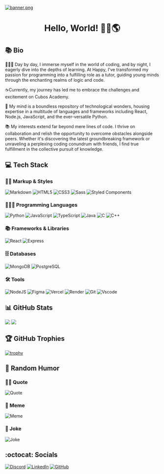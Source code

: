 [![banner.png](https://i.postimg.cc/5yvQ4zSR/banner.png)](https://postimg.cc/fSzR5JFc)

<h1 align="center">Hello, World! 🖖🏻🌎</h1>

## 📚 Bio

👩🏻‍🏫 Day by day, I immerse myself in the world of coding, and by night, I eagerly dive into the depths of learning. At Happy, I've transformed my passion for programming into a fulfilling role as a tutor, guiding young minds through the enchanting realms of logic and code.

☕️Currently, my journey has led me to embrace the challenges and excitement on Cubos Academy.

🐍 My mind is a boundless repository of technological wonders, housing expertise in a multitude of languages and frameworks including React, Node.js, JavaScript, and the ever-versatile Python.

📚 My interests extend far beyond mere lines of code. I thrive on collaboration and relish the opportunity to overcome obstacles alongside peers. Whether it's discovering the latest groundbreaking framework or unraveling a perplexing coding conundrum with friends, I find true fulfillment in the collective pursuit of knowledge.

## 💻 Tech Stack

### 💅🏻 Markup & Styles

![Markdown](https://img.shields.io/badge/markdown-%23000000.svg?style=for-the-badge&logo=markdown&logoColor=white)
![HTML5](https://img.shields.io/badge/html5-%23E34F26.svg?style=for-the-badge&logo=html5&logoColor=white)
![CSS3](https://img.shields.io/badge/css3-%231572B6.svg?style=for-the-badge&logo=css3&logoColor=white)
![Sass](https://img.shields.io/badge/Sass-000?style=for-the-badge&logo=sass)
![Styled Components](https://img.shields.io/badge/styled--components-DB7093?style=for-the-badge&logo=styled-components&logoColor=white)

### 👩🏻‍💻 Programming Languages

![Python](https://img.shields.io/badge/python-3670A0?style=for-the-badge&logo=python&logoColor=ffdd54)
![JavaScript](https://img.shields.io/badge/javascript-%23323330.svg?style=for-the-badge&logo=javascript&logoColor=%23F7DF1E)
![TypeScript](https://img.shields.io/badge/TypeScript-007ACC?style=for-the-badge&logo=typescript&logoColor=white)
![Java](https://img.shields.io/badge/java-%23ED8B00.svg?style=for-the-badge&logo=openjdk&logoColor=white)
![C](https://img.shields.io/badge/C-00599C?style=for-the-badge&logo=c&logoColor=white)
![C++](https://img.shields.io/badge/C%2B%2B-00599C?style=for-the-badge&logo=c%2B%2B&logoColor=white)

### 📚 Frameworks & Libraries

![React](https://img.shields.io/badge/React-20232A?style=for-the-badge&logo=react&logoColor=61DAFB)
![Express](https://img.shields.io/badge/express.js-%23404d59.svg?style=for-the-badge&logo=express&logoColor=%2361DAFB)

### 🗄️ Databases

![MongoDB](https://img.shields.io/badge/MongoDB-%234ea94b.svg?style=for-the-badge&logo=mongodb&logoColor=white)
![PostgreSQL](https://img.shields.io/badge/PostgreSQL-000?style=for-the-badge&logo=postgresql)

### 🛠️ Tools

![NodeJS](https://img.shields.io/badge/node.js-6DA55F?style=for-the-badge&logo=node.js&logoColor=white)
![Figma](https://img.shields.io/badge/figma-%23F24E1E.svg?style=for-the-badge&logo=figma&logoColor=white)
![Vercel](https://img.shields.io/badge/vercel-%23000000.svg?style=for-the-badge&logo=vercel&logoColor=white)
![Render](https://img.shields.io/badge/Render-46E3B7?style=for-the-badge&logo=render&logoColor=white)
![Git](https://img.shields.io/badge/GIT-E44C30?style=for-the-badge&logo=git&logoColor=white)
![Vscode](https://img.shields.io/badge/Vscode-007ACC?style=for-the-badge&logo=visual-studio-code&logoColor=white)

## 📊 GitHub Stats

![](https://github-readme-stats.vercel.app/api?username=ipullynnhah&theme=dracula&hide_border=true&include_all_commits=true&count_private=true)
![](https://github-readme-streak-stats.herokuapp.com/?user=ipullynnhah&theme=dracula&hide_border=true)

## 🏆 GitHub Trophies

[![trophy](https://github-profile-trophy.vercel.app/?username=ipullynnhah&theme=dracula&column=4)](https://github.com/ryo-ma/github-profile-trophy)

## 🎲 Random Humor

### ✍🏻 Quote
![Quote](https://quotes-github-readme.vercel.app/api?type=horizontal&theme=dracula)

### 🤪 Meme
![Meme](https://dev-humor.vercel.app/api?type=horizontal&theme=dracula)

### 🤣 Joke
![Joke](https://readme-jokes.vercel.app/api?hideBorder&theme=dracula)

## :octocat: Socials
[![Discord](https://img.shields.io/badge/Discord-7289DA?style=for-the-badge&logo=discord&logoColor=white)](https://discord.com/channels/@ipaulaa/)
[![LinkedIn](https://img.shields.io/badge/LinkedIn-0077B5?style=for-the-badge&logo=linkedin&logoColor=white)](https://www.linkedin.com/in/ipullynnhah)
[![GitHub](https://img.shields.io/badge/GitHub-100000?style=for-the-badge&logo=github&logoColor=white)](https://github.com/pullynnhah) 

<!-- Proudly created with GPRM ( https://gprm.itsvg.in ) -->
